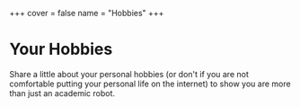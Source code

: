 +++
cover = false
name = "Hobbies"
+++
# Your Hobbies 

Share a little about your personal hobbies (or don't if you
are not comfortable putting your personal life on the 
internet) to show you are more than just an academic robot.